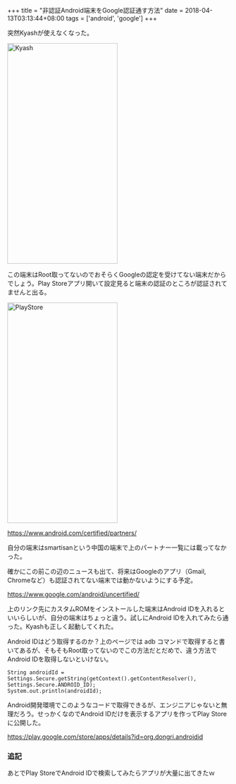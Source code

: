 +++
title = "非認証Android端末をGoogle認証通す方法"
date = 2018-04-13T03:13:44+08:00
tags = ['android', 'google']
+++

突然Kyashが使えなくなった。

<a data-flickr-embed="true"  href="https://www.flickr.com/photos/140596581@N07/39615383380/in/dateposted-public/" title="Kyash"><img src="https://farm1.staticflickr.com/785/39615383380_fcf4ee90d4.jpg" width="250" height="500" alt="Kyash"></a><script async src="//embedr.flickr.com/assets/client-code.js" charset="utf-8"></script>

この端末はRoot取ってないのでおそらくGoogleの認定を受けてない端末だからでしょう。Play Storeアプリ開いて設定見ると端末の認証のところが認証されてませんと出る。

<a data-flickr-embed="true"  href="https://www.flickr.com/photos/140596581@N07/27552736258/in/dateposted-public/" title="PlayStore"><img src="https://farm1.staticflickr.com/796/27552736258_a510f1d61b.jpg" width="250" height="500" alt="PlayStore"></a><script async src="//embedr.flickr.com/assets/client-code.js" charset="utf-8"></script>

https://www.android.com/certified/partners/

自分の端末はsmartisanという中国の端末で上のパートナー一覧には載ってなかった。

確かにこの前この辺のニュースも出て、将来はGoogleのアプリ（Gmail, Chromeなど）も認証されてない端末では動かないようにする予定。

https://www.google.com/android/uncertified/

上のリンク先にカスタムROMをインストールした端末はAndroid IDを入れるといいらしいが、自分の端末はちょっと違う。試しにAndroid IDを入れてみたら通った。Kyashも正しく起動してくれた。

Android IDはどう取得するのか？上のページでは adb コマンドで取得すると書いてあるが、そもそもRoot取ってないのでこの方法だとだめで、違う方法でAndroid IDを取得しないといけない。

```
String androidId = Settings.Secure.getString(getContext().getContentResolver(), Settings.Secure.ANDROID_ID);
System.out.println(androidId);
```

Android開発環境でこのようなコードで取得できるが、エンジニアじゃないと無理だろう。せっかくなのでAndroid IDだけを表示するアプリを作ってPlay Storeに公開した。

https://play.google.com/store/apps/details?id=org.dongri.androidid

### 追記
あとでPlay StoreでAndroid IDで検索してみたらアプリが大量に出てきたｗ


